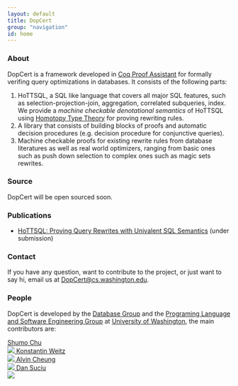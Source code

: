 ```yaml
---
layout: default
title: DopCert
group: "navigation"
id: home
---
```

### About
DopCert is a framework developed in [Coq Proof Assistant](https://coq.inria.fr/) for formally verifing query optimizations in databases. It consists of the following parts:

1. HoTTSQL, a SQL like language that covers all major SQL features, such as selection-projection-join, aggregation, correlated subqueries, index. We provide a *machine checkable denotational semantics* of HoTTSQL using [Homotopy Type Theory](https://homotopytypetheory.org/) for proving rewriting rules.
2. A library that consists of building blocks of proofs and automatic decision procedures (e.g. decision procedure for conjunctive queries).
3. Machine checkable proofs for existing rewrite rules from database literatures as well as real world optimizers, ranging from basic ones such as push down selection to complex ones such as magic sets rewrites.

### Source

DopCert will be open sourced soon.

### Publications
* [HoTTSQL: Proving Query Rewrites with Univalent SQL Semantics]() (under submission)

### Contact

If you have any question, want to contribute to the project, or just want to say hi, email us at 
[DopCert@cs.washington.edu](mailto:DopCert@cs.washington.edu).
<!-- chushumo at cs dot uw dot edu or weitzkon at cs dot uw dot edu. -->


### People

DopCert is developed by the [Database Group](http://db.cs.washington.edu/) and the [Programing Language and Software Engineering Group](http://uwplse.org/) at [University of Washington](http://www.washington.edu/), the main contributors are:

<a class="person" href="http://shumochu.com/">
  <span class="name">Shumo Chu</span><br/>
  <img class="profile" src="http://stechu.github.io/images/my_portrait.jpg"/>
</a>

<a class="person" href="http://konne.me">
  <span class="name">Konstantin Weitz</span><br/>
  <img class="profile" src="http://www.konne.me/assets/profile.png"/>
</a>

<a class="person" href="https://homes.cs.washington.edu/~akcheung/">
  <span class="name">Alvin Cheung</span><br/>
  <img class="profile" src="https://homes.cs.washington.edu/~akcheung/self.jpg"/>
</a>

<a class="person" href="https://homes.cs.washington.edu/~suciu/">
  <span class="name">Dan Suciu</span><br/>
  <img class="profile" src="https://homes.cs.washington.edu/~suciu/files/me-7-2006-mexico.jpg"/>
</a>


